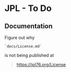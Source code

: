 # JPL - To Do

## Documentation

Figure out why

    `docs/License.md`
  
is not being published at

>https://jpl76.org/License
